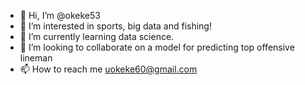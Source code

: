 - 👋 Hi, I’m @okeke53
- 👀 I’m interested in sports, big data and fishing!
- 🌱 I’m currently learning data science.
- 💞️ I’m looking to collaborate on a model for predicting top offensive lineman
- 📫 How to reach me uokeke60@gmail.com

<!---
okeke53/okeke53 is a ✨ special ✨ repository because its `README.md` (this file) appears on your GitHub profile.
You can click the Preview link to take a look at your changes.
--->
